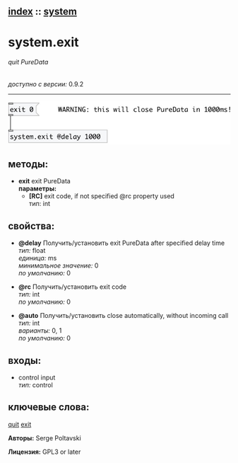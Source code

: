 [index](index.html) :: [system](category_system.html)
---

# system.exit

###### quit PureData

*доступно с версии:* 0.9.2

---




[![example](../examples/img/system.exit.jpg)](../examples/pd/system.exit.pd)





## методы:

* **exit**
exit PureData<br>
  __параметры:__
  - **[RC]** exit code, if not specified @rc property used<br>
    тип: int <br>




## свойства:

* **@delay** 
Получить/установить exit PureData after specified delay time<br>
_тип:_ float<br>
_единица:_ ms<br>
_минимальное значение:_ 0<br>
_по умолчанию:_ 0<br>

* **@rc** 
Получить/установить exit code<br>
_тип:_ int<br>
_по умолчанию:_ 0<br>

* **@auto** 
Получить/установить close automatically, without incoming call<br>
_тип:_ int<br>
_варианты:_ 0, 1<br>
_по умолчанию:_ 0<br>



## входы:

* control input<br>
_тип:_ control





## ключевые слова:

[quit](keywords/quit.html)
[exit](keywords/exit.html)






**Авторы:** Serge Poltavski




**Лицензия:** GPL3 or later





